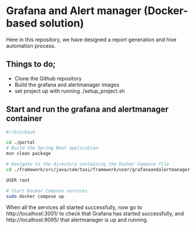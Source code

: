 # Grafana and Alert manager (Docker-based solution)

Here in this repository, we have designed a report generation and hive automation process.


## Things to do;

*  Clone the Github repository 
*  Build the grafana and alertmanager images
*  set project up with running ./setup_project.sh



## Start and run the grafana and alertmanager container
```bash
#!/bin/bash

cd ./portal
# Build the Spring Boot application
mvn clean package

# Navigate to the directory containing the Docker Compose file
cd ./framework/src/java/com/taxi/framework/user/grafanaandalertmanager

USER root

# Start Docker Compose services
sudo docker compose up
```
When all the services all started successfully, now go to http://localhost:3001/ to check that Grafana has started successfully, and http://localhost:9095/ that alertmanager is up and running. 


